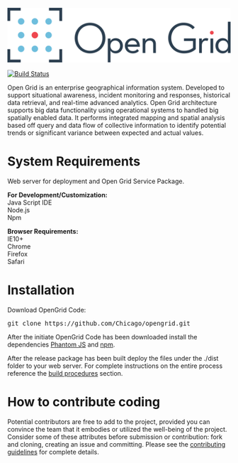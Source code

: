 ![OpenGrid](img/branding/OpenGrid_Logo_Horizontal_3Color.png)

[![Build Status](https://magnum.travis-ci.com/Chicago/opengrid.svg?token=SysBhDyYWJMYLus2d27y&branch=master)](https://magnum.travis-ci.com/Chicago/opengrid)

<p>Open Grid is an enterprise geographical information system. Developed to support situational awareness, incident monitoring and responses, historical data retrieval, and real-time advanced analytics. Open Grid architecture supports big data functionality using operational systems to handled big spatially enabled data. It performs integrated mapping and spatial analysis based off query and data flow of collective information to identify potential trends or significant variance between expected and actual values.</p>

#  System Requirements <br>
Web server for deployment and Open Grid Service Package. 

<b>For Development/Customization:</b><br>
Java Script IDE<br>
Node.js<br>
Npm

<b>Browser Requirements:</b><br>
IE10+<br>
Chrome<br> 
Firefox<br>
Safari

# Installation<br>
Download OpenGrid Code:<br>
<pre>git clone https://github.com/Chicago/opengrid.git</pre>

After the initiate OpenGrid Code has been downloaded install the dependencies [Phantom JS](http://phantomjs.org/download.html) and [npm](https://www.npmjs.com/package/npm).

After the release package has been built deploy the files under the ./dist folder to your web server.  For complete instructions on the entire process reference the [build procedures](https://github.com/Chicago/opengrid/wiki/Build-Procedures) section.

# How to contribute coding
Potential contributors are free to add to the project, provided you can convince the team that it embodies or utilized the well-being of the project. Consider some of these attributes before submission or contribution: fork and cloning, creating an issue and committing. Please see the [contributing guidelines](https://github.com/Chicago/opengrid/blob/master/Contribute.md) for complete details.
